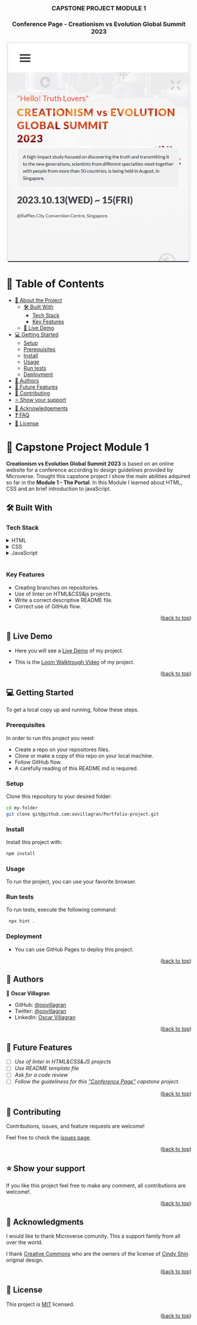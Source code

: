 <a name="readme-top"></a>


<div align="center">

  <h3><b>CAPSTONE PROJECT MODULE 1</b></h3>
  <h3><b>Conference Page - Creationism vs Evolution Global Summit 2023</b></h3>
  <img src="images/Readme.png" alt="Readme Image">

</div>

<!-- TABLE OF CONTENTS -->

# 📗 Table of Contents

- [📖 About the Project](#about-project)
  - [🛠 Built With](#built-with)
    - [Tech Stack](#tech-stack)
    - [Key Features](#key-features)
  - [🚀 Live Demo](#live-demo)
- [💻 Getting Started](#getting-started)
  - [Setup](#setup)
  - [Prerequisites](#prerequisites)
  - [Install](#install)
  - [Usage](#usage)
  - [Run tests](#run-tests)
  - [Deployment](#triangular_flag_on_post-deployment)
- [👥 Authors](#authors)
- [🔭 Future Features](#future-features)
- [🤝 Contributing](#contributing)
- [⭐️ Show your support](#support)
- [🙏 Acknowledgements](#acknowledgements)
- [❓ FAQ](#faq)
- [📝 License](#license)

<!-- PROJECT DESCRIPTION -->

# 📖 Capstone Project Module 1<a name="about-project"></a>


**Creationism vs Evolution Global Summit 2023** is based on an online website for a conference according to design guidelines provided by Microverse. Trought this capstone project I show the main abilities adquired so far in the **Module 1 - The Portal**. In this Module I learned about HTML, CSS and an brief introduction to javaScript.

## 🛠 Built With <a name="built-with"></a>

### Tech Stack <a name="tech-stack"></a>


<details>
  <summary>HTML</summary>
  <ul>
    <li>HTML</li>
  </ul>
</details>

<details>
  <summary>CSS</summary>
  <ul>
    <li>CSS</li>
  </ul>
</details>

<details>
  <summary>JavaScript</summary>
  <ul>
    <li>JavaScritp</li>
  </ul>
</details>
<br>
<!-- Features -->

### Key Features <a name="key-features"></a>


- Creating branches on repositories.
- Use of linter on HTML&CSS&js projects.
- Write a correct descriptive README file.
- Correct use of GitHub flow.

<p align="right">(<a href="#readme-top">back to top</a>)</p>

<!-- LIVE DEMO -->

## 🚀 Live Demo <a name="live-demo"></a>


- Here you will see a [Live Demo](https://oovillagran.github.io/Capstone_M1/) of my project.

- This is the [Loom Walktrough Video](https://www.loom.com/share/1f689459a7134b71846c7d1c1bd3d778) of my project.

<p align="right">(<a href="#readme-top">back to top</a>)</p>

<!-- GETTING STARTED -->

## 💻 Getting Started <a name="getting-started"></a>

To get a local copy up and running, follow these steps.

### Prerequisites

In order to run this project you need:

- Create a repo on your repositores files.
- Clone or make a copy of this repo on your local machine.
- Follow GitHub flow.
- A carefully reading of this README.md is required.


### Setup

Clone this repository to your desired folder:
 
 ```bash
 cd my-folder
 git clone git@github.com:oovillagran/Portfolio-project.git
```

### Install

Install this project with:

 ```bash
 npm install
```

### Usage

To run the project, you can use your favorite browser.


### Run tests

To run tests, execute the following command:

```bash
 npx hint .
```

### Deployment

- You can use GitHub Pages to deploy this project.

<p align="right">(<a href="#readme-top">back to top</a>)</p>

<!-- AUTHORS -->

## 👥 Authors <a name="authors"></a>


👤 **Oscar Villagran**

- GitHub: [@oovillagran](https://github.com/oovillagran)
- Twitter: [@oovillagran](https://twitter.com/oovillagran)
- LinkedIn: [Oscar Villagran](https://www.linkedin.com/in/oovillagran/)


<p align="right">(<a href="#readme-top">back to top</a>)</p>

<!-- FUTURE FEATURES -->

## 🔭 Future Features <a name="future-features"></a>



- [ ] *Use of linter in HTML&CSS&JS projects*
- [ ] *Use README template file*
- [ ] *Ask for a code review*
- [ ] *Follow the guideliness for this ["Conference Page"](https://github.com/microverseinc/curriculum-html-css/blob/main/capstone/html_capstone.md) capstone project.*

<p align="right">(<a href="#readme-top">back to top</a>)</p>

<!-- CONTRIBUTING -->

## 🤝 Contributing <a name="contributing"></a>

Contributions, issues, and feature requests are welcome!

Feel free to check the [issues page](../../issues/).

<p align="right">(<a href="#readme-top">back to top</a>)</p>

<!-- SUPPORT -->

## ⭐️ Show your support <a name="support"></a>


If you like this project feel free to make any comment, all contributions are welcome!.

<p align="right">(<a href="#readme-top">back to top</a>)</p>

<!-- ACKNOWLEDGEMENTS -->

## 🙏 Acknowledgments <a name="acknowledgements"></a>

I would like to thank Microverse comunity. This a support family from all over the world.

I thank [Creative Commons](https://creativecommons.org/licenses/by-nc/4.0/) who are the owners of the license of [Cindy Shin](https://www.behance.net/adagio07) original design.
 

<p align="right">(<a href="#readme-top">back to top</a>)</p>

## 📝 License <a name="license"></a>

This project is [MIT](LICENSE.md) licensed.

<p align="right">(<a href="#readme-top">back to top</a>)</p>
